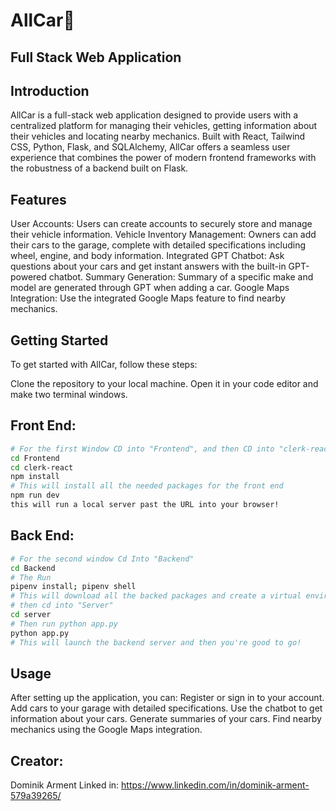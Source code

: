 # AllCar🚗 
## Full Stack Web Application

## Introduction
AllCar is a full-stack web application designed to provide users with a centralized platform for managing their vehicles, getting information about their vehicles and locating nearby mechanics. Built with React, Tailwind CSS, Python, Flask, and SQLAlchemy, AllCar offers a seamless user experience that combines the power of modern frontend frameworks with the robustness of a backend built on Flask.

## Features
User Accounts: Users can create accounts to securely store and manage their vehicle information.
Vehicle Inventory Management: Owners can add their cars to the garage, complete with detailed specifications including wheel, engine, and body information.
Integrated GPT Chatbot: Ask questions about your cars and get instant answers with the built-in GPT-powered chatbot.
Summary Generation: Summary of a specific make and model are generated through GPT when adding a car.
Google Maps Integration: Use the integrated Google Maps feature to find nearby mechanics.

## Getting Started
To get started with AllCar, follow these steps:

Clone the repository to your local machine.
Open it in your code editor and make two terminal windows.

## Front End:
```bash
# For the first Window CD into "Frontend", and then CD into "clerk-react"
cd Frontend
cd clerk-react
npm install
# This will install all the needed packages for the front end
npm run dev
this will run a local server past the URL into your browser!
```
## Back End:
```bash
# For the second window Cd Into "Backend"
cd Backend
# The Run 
pipenv install; pipenv shell
# This will download all the backed packages and create a virtual environment
# then cd into "Server"
cd server
# Then run python app.py
python app.py
# This will launch the backend server and then you're good to go!
```
## Usage
After setting up the application, you can:
Register or sign in to your account.
Add cars to your garage with detailed specifications.
Use the chatbot to get information about your cars.
Generate summaries of your cars.
Find nearby mechanics using the Google Maps integration.

## Creator:
Dominik Arment
Linked in: https://www.linkedin.com/in/dominik-arment-579a39265/
